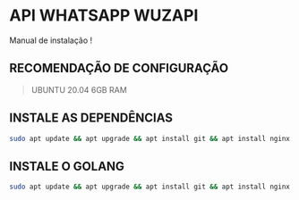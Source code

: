 # API WHATSAPP WUZAPI
Manual de instalação !

## RECOMENDAÇÃO DE CONFIGURAÇÃO
> UBUNTU 20.04
> 6GB RAM

## INSTALE AS DEPENDÊNCIAS
```bash
sudo apt update && apt upgrade && apt install git && apt install nginx && sudo apt-get install curl && sudo apt-get install gcc && sudo apt-get install sqlite3
```

## INSTALE O GOLANG
```bash
sudo apt update && apt upgrade && apt install git && apt install nginx && sudo apt-get install curl && sudo apt-get install gcc && sudo apt-get install sqlite3
```
